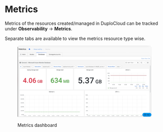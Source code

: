 # Metrics

Metrics of the resources created/managed in DuploCloud can be tracked under **Observability** -> **Metrics**.

Separate tabs are available to view the metrics resource type wise.

<figure><img src="../../.gitbook/assets/metrics fixed.png" alt=""><figcaption><p>Metrics dashboard</p></figcaption></figure>
